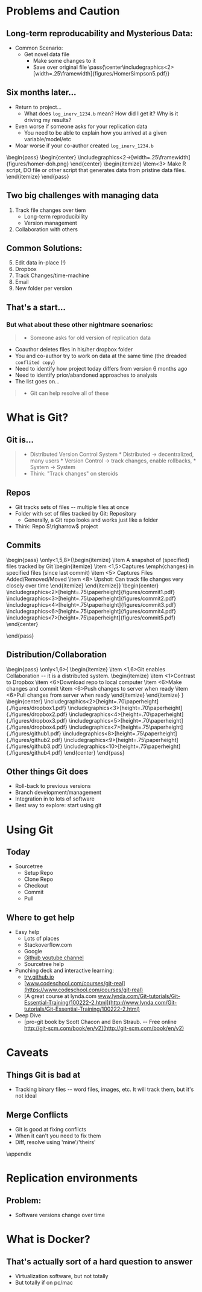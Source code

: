 
<!--File must begin/end on empty line!!  -->

# Problems and Caution

## Long-term reproducability and Mysterious Data:

* Common Scenario:
  * Get novel data file
      * Make some changes to it
      * Save over original file
\pass{\center\includegraphics<2>[width=.25\framewidth]{figures/HomerSimpson5.pdf}}



## Six months later...

* Return to project...
    * What does `log_inerv_1234.b` mean? How did I get it? Why is it driving my results?
* Even worse if someone asks for your replication data
    * You need to be able to explain how you arrived at a given variable/model/etc
* Moar worse if your co-author created `log_inerv_1234.b`

\begin{pass}
\begin{center}
\includegraphics<2->[width=.25\framewidth]{figures/homer-doh.png}
\end{center}
\begin{itemize}
\item<3> Make R script, DO file or other script that generates data from pristine data files.
\end{itemize}
\end{pass}

## Two big challenges with managing data

1. Track file changes over tiem
    * Long-term reproducibility
    * Version management
2. Collaboration with others

## Common Solutions:

5. Edit data in-place (!)
1. Dropbox
2. Track Changes/time-machine
3. Email
4. New folder per version


## That's a start...

### But what about these other nightmare scenarios:

>* Someone asks for old version of replication data
* Coauthor deletes files in his/her dropbox folder
* You and co-author try to work on data at the same time (the dreaded `conflited copy`)
* Need to identify how project today differs from version 6 months ago
* Need to identify prior/abandoned approaches to analysis
* The list goes on...
>* Git can help resolve all of these



# What is Git?

## Git is...

>* Distributed Version Control System
    * Distributed $\rightarrow$ decentralized, many users
    * Version Control $\rightarrow$ track changes, enable rollbacks,
    * System $\rightarrow$ System
>* Think: "Track changes" on steroids



## Repos

* Git tracks sets of files -- multiple files at once
* Folder with set of files tracked by Git: Repository
    * Generally, a Git repo looks and works just like a folder
* Think: Repo $\righarrow$ project

## Commits


\begin{pass}
\only<1,5,8>{\begin{itemize}
\item A snapshot of (specified) files tracked by Git
\begin{itemize}
\item <1,5>Captures \emph{changes} in specified files (since last commit)
\item <5> Captures Files Added/Removed/Moved
\item <8> Upshot: Can track file changes very closely over time
\end{itemize}
\end{itemize}}
\begin{center}
\includegraphics<2>[height=.75\paperheight]{figures/commit1.pdf}
\includegraphics<3>[height=.75\paperheight]{figures/commit2.pdf}
\includegraphics<4>[height=.75\paperheight]{figures/commit3.pdf}
\includegraphics<6>[height=.75\paperheight]{figures/commit4.pdf}
\includegraphics<7>[height=.75\paperheight]{figures/commit5.pdf}
\end{center}

\end{pass}

## Distribution/Collaboration

\begin{pass}
\only<1,6>{
\begin{itemize}
    \item <1,6>Git enables Collaboration -- it is a distributed system.
    \begin{itemize}
        \item <1>Contrast to Dropbox
        \item <6>Download repo to local computer
        \item <6>Make changes and commit
        \item <6>Push changes to server when ready
        \item <6>Pull changes from server when ready
    \end{itemize}
\end{itemize}
}
\begin{center}
\includegraphics<2>[height=.70\paperheight]{./figures/dropbox1.pdf}
\includegraphics<3>[height=.70\paperheight]{./figures/dropbox2.pdf}
\includegraphics<4>[height=.70\paperheight]{./figures/dropbox3.pdf}
\includegraphics<5>[height=.70\paperheight]{./figures/dropbox4.pdf}
\includegraphics<7>[height=.75\paperheight]{./figures/github1.pdf}
\includegraphics<8>[height=.75\paperheight]{./figures/github2.pdf}
\includegraphics<9>[height=.75\paperheight]{./figures/github3.pdf}
\includegraphics<10>[height=.75\paperheight]{./figures/github4.pdf}
\end{center}
\end{pass}

## Other things Git does
* Roll-back to previous versions
* Branch development/management
* Integration in to lots of software
* Best way to explore: start using git

# Using Git

## Today
* Sourcetree
    * Setup Repo
    * Clone Repo
    * Checkout
    * Commit
    * Pull

## Where to get help
* Easy help
    * Lots of places
    * Stackoverflow.com
    * Google
    * [Github youtube channel](https://www.youtube.com/user/GitHubGuides?&ab_channel=GitHubTraining&Guides)
    * Sourcetree help
* Punching deck and interactive learning:
    * [try.github.io](try.github.io)
    * [www.codeschool.com/courses/git-real](https://www.codeschool.com/courses/git-real)
    * [A great course at lynda.com www.lynda.com/Git-tutorials/Git-Essential-Training/100222-2.html](http://www.lynda.com/Git-tutorials/Git-Essential-Training/100222-2.html)
* Deep Dive
    * [pro-git book by Scott Chacon and Ben Straub. -- Free online http://git-scm.com/book/en/v2](http://git-scm.com/book/en/v2)

# Caveats

## Things Git is bad at

* Tracking binary files -- word files, images, etc. It will track them, but it's not ideal


## Merge Conflicts
* Git is good at fixing conflicts
* When it can't you need to fix them
* Diff, resolve using 'mine'/'theirs'

\appendix

# Replication environments
## Problem:
* Software versions change over time

# What is Docker?

## That's actually sort of a hard question to answer
* Virtualization software, but not totally
* But totally if on pc/mac

<!--File must begin/end on empty line!!  -->
